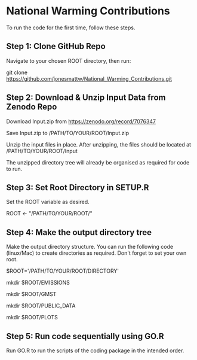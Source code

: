 # National Warming Contributions

To run the code for the first time, follow these steps.

## Step 1: Clone GitHub Repo

Navigate to your chosen ROOT directory, then run:

git clone https://github.com/jonesmattw/National_Warming_Contributions.git

## Step 2: Download & Unzip Input Data from Zenodo Repo

Download Input.zip from https://zenodo.org/record/7076347

Save Input.zip to /PATH/TO/YOUR/ROOT/Input.zip

Unzip the input files in place. After unzipping, the files should be located at /PATH/TO/YOUR/ROOT/Input

The unzipped directory tree will already be organised as required for code to run.

## Step 3: Set Root Directory in SETUP.R

Set the ROOT variable as desired.

ROOT <- "/PATH/TO/YOUR/ROOT/"

## Step 4: Make the output directory tree 

Make the output directory structure. You can run the following code (linux/Mac) to create directories as required. Don't forget to set your own root.

$ROOT='/PATH/TO/YOUR/ROOT/DIRECTORY'

mkdir $ROOT/EMISSIONS

mkdir $ROOT/GMST

mkdir $ROOT/PUBLIC_DATA

mkdir $ROOT/PLOTS

## Step 5: Run code sequentially using GO.R

Run GO.R to run the scripts of the coding package in the intended order. 
